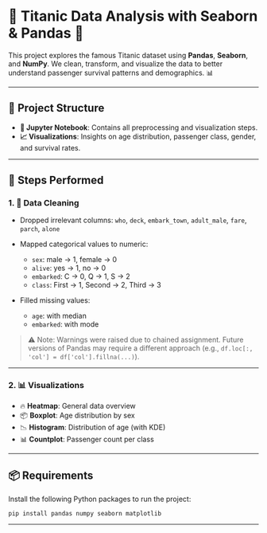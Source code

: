 # 🚢 Titanic Data Analysis with Seaborn & Pandas 🐍

This project explores the famous Titanic dataset using **Pandas**, **Seaborn**, and **NumPy**. We clean, transform, and visualize the data to better understand passenger survival patterns and demographics. 📊

---

## 📁 Project Structure

* **📄 Jupyter Notebook**: Contains all preprocessing and visualization steps.
* **📈 Visualizations**: Insights on age distribution, passenger class, gender, and survival rates.

---

## 🔧 Steps Performed

### 1. 🧹 Data Cleaning

* Dropped irrelevant columns: `who`, `deck`, `embark_town`, `adult_male`, `fare`, `parch`, `alone`
* Mapped categorical values to numeric:

  * `sex`: male → 1, female → 0
  * `alive`: yes → 1, no → 0
  * `embarked`: C → 0, Q → 1, S → 2
  * `class`: First → 1, Second → 2, Third → 3
* Filled missing values:

  * `age`: with median
  * `embarked`: with mode

> ⚠️ Note: Warnings were raised due to chained assignment. Future versions of Pandas may require a different approach (e.g., `df.loc[:, 'col'] = df['col'].fillna(...)`).

---

### 2. 📊 Visualizations

* 🔥 **Heatmap**: General data overview
* 📦 **Boxplot**: Age distribution by sex
* 📉 **Histogram**: Distribution of age (with KDE)
* 📊 **Countplot**: Passenger count per class

---

## 📦 Requirements

Install the following Python packages to run the project:

```bash
pip install pandas numpy seaborn matplotlib
```

---





